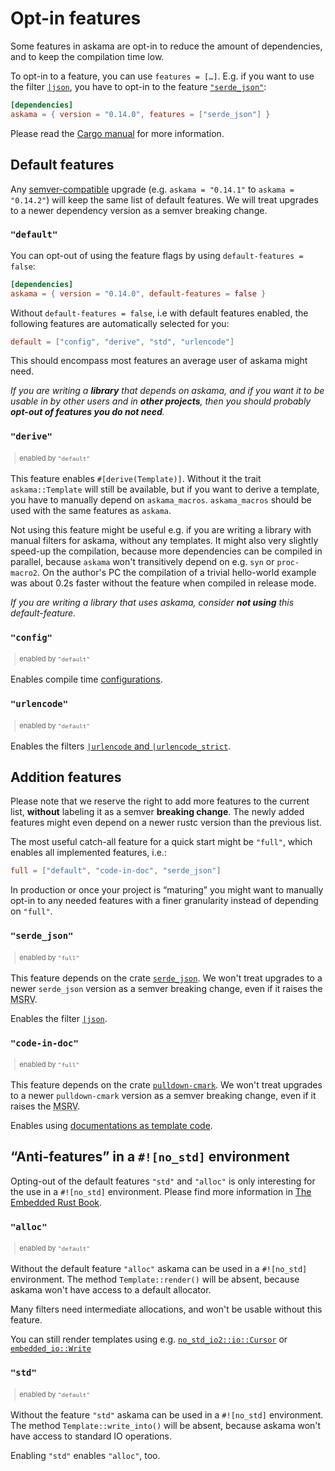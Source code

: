 # Opt-in features

Some features in askama are opt-in to reduce the amount of dependencies,
and to keep the compilation time low.

To opt-in to a feature, you can use `features = […]`.
E.g. if you want to use the filter [`|json`](filters.html#json--tojson),
you have to opt-in to the feature [`"serde_json"`](#serde_json):

```toml
[dependencies]
askama = { version = "0.14.0", features = ["serde_json"] }
```

Please read the [Cargo manual](https://doc.rust-lang.org/cargo/reference/features.html#dependency-features)
for more information.

## Default features

Any [semver-compatible](https://doc.rust-lang.org/cargo/reference/semver.html) upgrade
(e.g. `askama = "0.14.1"` to `askama = "0.14.2"`) will keep the same list of default features.
We will treat upgrades to a newer dependency version as a semver breaking change.

### `"default"`

You can opt-out of using the feature flags by using
`default-features = false`:

```toml
[dependencies]
askama = { version = "0.14.0", default-features = false }
```

Without `default-features = false`, i.e with default features enabled,
the following features are automatically selected for you:

```toml
default = ["config", "derive", "std", "urlencode"]
```

This should encompass most features an average user of askama might need.

*If you are writing a **library** that depends on askama,
and if you want it to be usable in by other users and in **other projects**,
then you should probably **opt-out of features you do not need**.*

### `"derive"`

<blockquote class="right" style="padding:0.5ex 1ex; margin:0 0 1ex 1ex; font-size:80%">
enabled by <code>"default"</code>
</blockquote>

This feature enables `#[derive(Template)]`. Without it the trait `askama::Template` will still be
available, but if you want to derive a template, you have to manually depend on `askama_macros`.
`askama_macros` should be used with the same features as `askama`.

Not using this feature might be useful e.g. if you are writing a library with manual filters
for askama, without any templates. It might also very slightly speed-up the compilation,
because more dependencies can be compiled in parallel, because `askama` won't transitively depend
on e.g. `syn` or `proc-macro2`. On the author's PC the compilation of a trivial hello-world example
was about 0.2s faster without the feature when compiled in release mode.

*If you are writing a library that uses askama, consider **not using** this default-feature.*

### `"config"`

<blockquote class="right" style="padding:0.5ex 1ex; margin:0 0 1ex 1ex; font-size:80%">
enabled by <code>"default"</code>
</blockquote>

Enables compile time [configurations](configuration.html).

### `"urlencode"`

<blockquote class="right" style="padding:0.5ex 1ex; margin:0 0 1ex 1ex; font-size:80%">
enabled by <code>"default"</code>
</blockquote>

Enables the filters [`|urlencode` and `|urlencode_strict`](filter.html#urlencode--urlencode_strict).

## Addition features

<div class="warning">

Please note that we reserve the right to add more features to the current list,
**without** labeling it as a semver **breaking change**.
The newly added features might even depend on a newer rustc version than the previous list.

</div>

The most useful catch-all feature for a quick start might be `"full"`,
which enables all implemented features, i.e.:

```toml
full = ["default", "code-in-doc", "serde_json"]
```

In production or once your project is “maturing” you might want to manually opt-in to any needed
features with a finer granularity instead of depending on `"full"`.

### `"serde_json"`

<blockquote class="right" style="padding:0.5ex 1ex; margin:0 0 1ex 1ex; font-size:80%">
enabled by <code>"full"</code>
</blockquote>

<div class="warning">

This feature depends on the crate [`serde_json`](https://crates.io/crates/serde_json).
We won't treat upgrades to a newer `serde_json` version as a semver breaking change,
even if it raises the <abbr title="Minimum Supported Rust Version">MSRV</abbr>.

</div>

Enables the filter [`|json`](filters.html#json--tojson).

### `"code-in-doc"`

<blockquote class="right" style="padding:0.5ex 1ex; margin:0 0 1ex 1ex; font-size:80%">
enabled by <code>"full"</code>
</blockquote>

<div class="warning">

This feature depends on the crate [`pulldown-cmark`](https://crates.io/crates/pulldown-cmark).
We won't treat upgrades to a newer `pulldown-cmark` version as a semver breaking change,
even if it raises the <abbr title="Minimum Supported Rust Version">MSRV</abbr>.

</div>

Enables using [documentations as template code](creating_templates.html#documentation-as-template-code).

## “Anti-features” in a `#![no_std]` environment

Opting-out of the default features `"std"` and `"alloc"` is only interesting for the use
in a `#![no_std]` environment.
Please find more information in [The Embedded Rust Book](https://docs.rust-embedded.org/book/intro/no-std.html).

### `"alloc"`

<blockquote class="right" style="padding:0.5ex 1ex; margin:0 0 1ex 1ex; font-size:80%">
enabled by <code>"default"</code>
</blockquote>

Without the default feature `"alloc"` askama can be used in a `#![no_std]` environment.
The method `Template::render()` will be absent, because askama won't have access to a default allocator.

Many filters need intermediate allocations, and won't be usable without this feature.

You can still render templates using e.g.
[`no_std_io2::io::Cursor`](https://docs.rs/no_std_io2/0.9.0/no_std_io2/io/struct.Cursor.html) or
[`embedded_io::Write`](https://docs.rs/embedded-io/0.6.1/embedded_io/trait.Write.html#method.write_fmt)

### `"std"`

<blockquote class="right" style="padding:0.5ex 1ex; margin:0 0 1ex 1ex; font-size:80%">
enabled by <code>"default"</code>
</blockquote>

Without the feature `"std"` askama can be used in a `#![no_std]` environment.
The method `Template::write_into()` will be absent, because askama won't have access to standard IO operations.

Enabling `"std"` enables `"alloc"`, too.
